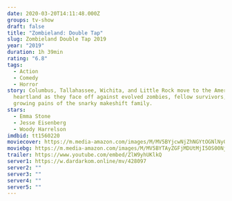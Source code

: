 ```yaml
---
date: 2020-03-20T14:11:48.000Z
groups: tv-show
draft: false
title: "Zombieland: Double Tap"
slug: Zombieland Double Tap 2019
year: "2019"
duration: 1h 39min
rating: "6.8"
tags:
  - Action
  - Comedy
  - Horror
story: Columbus, Tallahassee, Wichita, and Little Rock move to the American
  heartland as they face off against evolved zombies, fellow survivors, and the
  growing pains of the snarky makeshift family.
stars:
  - Emma Stone
  - Jesse Eisenberg
  - Woody Harrelson
imdbid: tt1560220
moviecover: https://m.media-amazon.com/images/M/MV5BYjcwNjZhNGYtOGNlNy00NGI3LTlmODMtMGZlMjA3YjA0Njg0XkEyXkFqcGdeQXVyMDM2NDM2MQ@@._V1_SY1000_SX675_AL_.jpg
moviebg: https://m.media-amazon.com/images/M/MV5BYTAyZGFjMDUtMjI5OS00NjEyLWE0NGQtODE2NTUyNWY4Y2FmXkEyXkFqcGdeQXVyNzI1NzMxNzM@._V1_SY1000_SX1500_AL_.jpg
trailer: https://www.youtube.com/embed/ZlW9yhUKlkQ
server1: https://w.dardarkom.online/mv/428097
server2: ""
server3: ""
server4: ""
server5: ""
---
```


